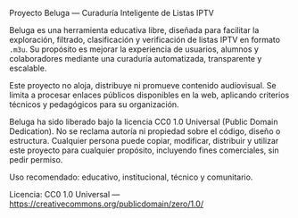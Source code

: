Proyecto Beluga — Curaduría Inteligente de Listas IPTV

Beluga es una herramienta educativa libre, diseñada para facilitar la exploración, filtrado, clasificación y verificación de listas IPTV en formato `.m3u`. Su propósito es mejorar la experiencia de usuarios, alumnos y colaboradores mediante una curaduría automatizada, transparente y escalable.

Este proyecto no aloja, distribuye ni promueve contenido audiovisual. Se limita a procesar enlaces públicos disponibles en la web, aplicando criterios técnicos y pedagógicos para su organización.

Beluga ha sido liberado bajo la licencia CC0 1.0 Universal (Public Domain Dedication). No se reclama autoría ni propiedad sobre el código, diseño o estructura. Cualquier persona puede copiar, modificar, distribuir y utilizar este proyecto para cualquier propósito, incluyendo fines comerciales, sin pedir permiso.

Uso recomendado: educativo, institucional, técnico y comunitario.

Licencia: CC0 1.0 Universal — https://creativecommons.org/publicdomain/zero/1.0/
